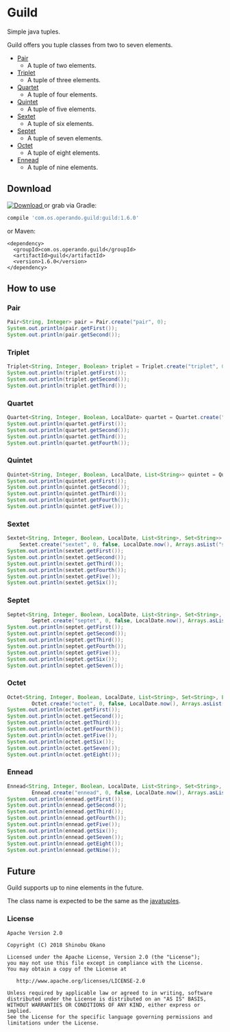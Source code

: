# Guild

Simple java tuples.

Guild offers you tuple classes from two to seven elements.

* [Pair](https://github.com/operando/Guild/blob/master/guild/src/main/java/com/os/operando/guild/Pair.java)
  * A tuple of two elements.
* [Triplet](https://github.com/operando/Guild/blob/master/guild/src/main/java/com/os/operando/guild/Triplet.java)
  * A tuple of three elements.
* [Quartet](https://github.com/operando/Guild/blob/master/guild/src/main/java/com/os/operando/guild/Quartet.java)
  * A tuple of four elements.
* [Quintet](https://github.com/operando/Guild/blob/master/guild/src/main/java/com/os/operando/guild/Quintet.java)
  * A tuple of five elements.
* [Sextet](https://github.com/operando/Guild/blob/master/guild/src/main/java/com/os/operando/guild/Sextet.java)
  * A tuple of six elements.
* [Septet](https://github.com/operando/Guild/blob/master/guild/src/main/java/com/os/operando/guild/Septet.java)
  * A tuple of seven elements.
* [Octet](https://github.com/operando/Guild/blob/master/guild/src/main/java/com/os/operando/guild/Octet.java)
  * A tuple of eight elements.
* [Ennead](https://github.com/operando/Guild/blob/master/guild/src/main/java/com/os/operando/guild/Ennead.java)
  * A tuple of nine elements.

## Download

[![Download](https://api.bintray.com/packages/operandoos/maven/guild/images/download.svg?version=1.6.0) ](https://bintray.com/operandoos/maven/guild/1.6.0/link) or grab via Gradle:

```gradle
compile 'com.os.operando.guild:guild:1.6.0'
```

or Maven:

```
<dependency>
  <groupId>com.os.operando.guild</groupId>
  <artifactId>guild</artifactId>
  <version>1.6.0</version>
</dependency>
```

## How to use

### Pair

```java
Pair<String, Integer> pair = Pair.create("pair", 0);
System.out.println(pair.getFirst());
System.out.println(pair.getSecond());
```

### Triplet

```java
Triplet<String, Integer, Boolean> triplet = Triplet.create("triplet", 0, false);
System.out.println(triplet.getFirst());
System.out.println(triplet.getSecond());
System.out.println(triplet.getThird());
```

### Quartet

```java
Quartet<String, Integer, Boolean, LocalDate> quartet = Quartet.create("quartet", 0, false, LocalDate.now());
System.out.println(quartet.getFirst());
System.out.println(quartet.getSecond());
System.out.println(quartet.getThird());
System.out.println(quartet.getFourth());
```

### Quintet

```java
Quintet<String, Integer, Boolean, LocalDate, List<String>> quintet = Quintet.create("quintet", 0, false, LocalDate.now(), Arrays.asList("quintet"));
System.out.println(quintet.getFirst());
System.out.println(quintet.getSecond());
System.out.println(quintet.getThird());
System.out.println(quintet.getFourth());
System.out.println(quintet.getFive());
```

### Sextet

```java
Sextet<String, Integer, Boolean, LocalDate, List<String>, Set<String>> sextet =
    Sextet.create("sextet", 0, false, LocalDate.now(), Arrays.asList("sextet"), Collections.singleton("sextet"));
System.out.println(sextet.getFirst());
System.out.println(sextet.getSecond());
System.out.println(sextet.getThird());
System.out.println(sextet.getFourth());
System.out.println(sextet.getFive());
System.out.println(sextet.getSix());
```

### Septet

```java
Septet<String, Integer, Boolean, LocalDate, List<String>, Set<String>, Long> septet =
        Septet.create("septet", 0, false, LocalDate.now(), Arrays.asList("septet"), Collections.singleton("septet"), Long.MAX_VALUE);
System.out.println(septet.getFirst());
System.out.println(septet.getSecond());
System.out.println(septet.getThird());
System.out.println(septet.getFourth());
System.out.println(septet.getFive());
System.out.println(septet.getSix());
System.out.println(septet.getSeven());
```

### Octet

```java
Octet<String, Integer, Boolean, LocalDate, List<String>, Set<String>, Long, UUID> octet =
        Octet.create("octet", 0, false, LocalDate.now(), Arrays.asList("octet"), Collections.singleton("octet"), Long.MAX_VALUE, UUID.randomUUID());
System.out.println(octet.getFirst());
System.out.println(octet.getSecond());
System.out.println(octet.getThird());
System.out.println(octet.getFourth());
System.out.println(octet.getFive());
System.out.println(octet.getSix());
System.out.println(octet.getSeven());
System.out.println(octet.getEight());
```

### Ennead

```java
Ennead<String, Integer, Boolean, LocalDate, List<String>, Set<String>, Long, UUID, StringBuilder> ennead =
        Ennead.create("ennead", 0, false, LocalDate.now(), Arrays.asList("ennead"), Collections.singleton("ennead"), Long.MAX_VALUE, UUID.randomUUID(), new StringBuilder("ennead"));
System.out.println(ennead.getFirst());
System.out.println(ennead.getSecond());
System.out.println(ennead.getThird());
System.out.println(ennead.getFourth());
System.out.println(ennead.getFive());
System.out.println(ennead.getSix());
System.out.println(ennead.getSeven());
System.out.println(ennead.getEight());
System.out.println(ennead.getNine());
```

## Future

Guild supports up to nine elements in the future.

The class name is expected to be the same as the [javatuples](http://www.javatuples.org/).

### License

```
Apache Version 2.0

Copyright (C) 2018 Shinobu Okano

Licensed under the Apache License, Version 2.0 (the "License");
you may not use this file except in compliance with the License.
You may obtain a copy of the License at

   http://www.apache.org/licenses/LICENSE-2.0

Unless required by applicable law or agreed to in writing, software
distributed under the License is distributed on an "AS IS" BASIS,
WITHOUT WARRANTIES OR CONDITIONS OF ANY KIND, either express or implied.
See the License for the specific language governing permissions and
limitations under the License.
```
